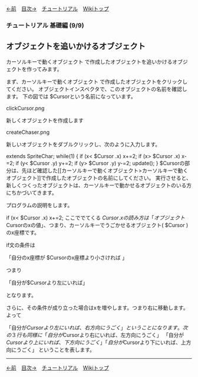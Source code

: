 

[←前](./tutorial-basic08.html)&emsp;[目次→](./tutorial.html)&emsp;[チュートリアル](./tutorial.html)&emsp;[Wikiトップ](./)

### チュートリアル 基礎編 (9/9)
## オブジェクトを追いかけるオブジェクト

カーソルキーで動くオブジェクト で作成したオブジェクトを追いかけるオブジェクトを作ってみます。

まず、カーソルキーで動くオブジェクト で作成したオブジェクトをクリックしてください。 オブジェクトインスペクタで、このオブジェクトの名前を確認します。 下の図では $Cursorという名前になっています。

clickCursor.png

新しくオブジェクトを作成します

createChaser.png

新しいオブジェクトをダブルクリックし、次のように入力します。

extends SpriteChar;
while(1) {
 if (x< $Cursor .x) x+=2;
 if (x> $Cursor .x) x-=2;
 if (y< $Cursor .y) y+=2;
 if (y> $Cursor .y) y-=2;
 update();
}
$Cursorの部分は、先ほど確認した[[カーソルキーで動くオブジェクト>カーソルキーで動くオブジェクト]]で作成したオブジェクトの名前にしてください。
実行させると、新しくつくったオブジェクトは、カーソルキーで動かせるオブジェクトのいる方にちかづいてきます。

プログラムの説明をします。

 if (x< $Cursor .x) x+=2;
ここででてくる $Cursor .xの読み方は「オブジェクト$Cursorのxの値」、つまり、カーソルキーでうごかせるオブジェクト( $Cursor )のx座標です。

if文の条件は

「自分のx座標が $Cursorのx座標より小さければ 」

つまり

「自分が$Cursorより左にいれば」

となります。

さらに、その条件が成り立った場合はxを増やします。つまり右に移動します。 よって

「自分が$Cursorより左にいれば、右方向にうごく」 ということになります。 次の３行も同様に
「自分が$Cursorより右にいれば、左方向にうごく」
「自分が$Cursorより上にいれば、下方向にうごく」
「自分が$Cursorより下にいれば、上方向にうごく」 ということを表します。

***

[←前](./tutorial-basic08.html)&emsp;[目次→](./tutorial.html)&emsp;[チュートリアル](./tutorial.html)&emsp;[Wikiトップ](./)
